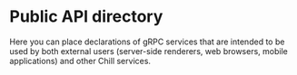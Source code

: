 # Public API directory

Here you can place declarations of gRPC services that are intended to be used by both external users (server-side renderers, web browsers, mobile applications) and other Chill services.
